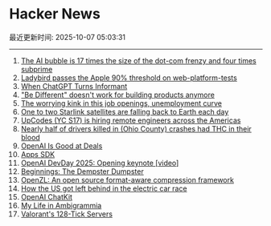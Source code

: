 # Hacker News

最近更新时间: 2025-10-07 05:03:31

--- 
1. [The AI bubble is 17 times the size of the dot-com frenzy and four times subprime](https://www.morningstar.com/news/marketwatch/20251003175/the-ai-bubble-is-17-times-the-size-of-the-dot-com-frenzy-and-four-times-subprime-this-analyst-argues) 
2. [Ladybird passes the Apple 90% threshold on web-platform-tests](https://twitter.com/awesomekling/status/1974781722953953601) 
3. [When ChatGPT Turns Informant](https://www.futureofbeinghuman.com/p/when-chatgpt-turns-snitch) 
4. ["Be Different" doesn't work for building products anymore](https://iamcharliegraham.substack.com/p/be-different-doesnt-work-for-building) 
5. [The worrying kink in this job openings, unemployment curve](https://www.axios.com/2025/10/06/jobs-unemployment-fed-interest-rates) 
6. [One to two Starlink satellites are falling back to Earth each day](https://earthsky.org/human-world/1-to-2-starlink-satellites-falling-back-to-earth-each-day/) 
7. [UpCodes (YC S17) is hiring remote engineers across the Americas](https://up.codes/careers?utm_source=HN) 
8. [Nearly half of drivers killed in (Ohio County) crashes had THC in their blood](https://www.sciencedaily.com/releases/2025/10/251005085621.htm) 
9. [OpenAI Is Good at Deals](https://www.bloomberg.com/opinion/newsletters/2025-10-06/openai-is-good-at-deals) 
10. [Apps SDK](https://developers.openai.com/apps-sdk/) 
11. [OpenAI DevDay 2025: Opening keynote [video]](https://www.youtube.com/watch?v=hS1YqcewH0c) 
12. [Beginnings: The Dempster Dumpster](https://www.classicrefusetrucks.com/albums/DE/DE01.html) 
13. [OpenZL: An open source format-aware compression framework](https://engineering.fb.com/2025/10/06/developer-tools/openzl-open-source-format-aware-compression-framework/) 
14. [How the US got left behind in the electric car race](https://www.bbc.com/news/articles/c8ex2l58en4o) 
15. [OpenAI ChatKit](https://github.com/openai/chatkit-js) 
16. [My Life in Ambigrammia](https://www.theatlantic.com/ideas/archive/2025/10/ambigrams-words-double-meanings-art/684404/) 
17. [Valorant's 128-Tick Servers](https://technology.riotgames.com/news/valorants-128-tick-servers) 
